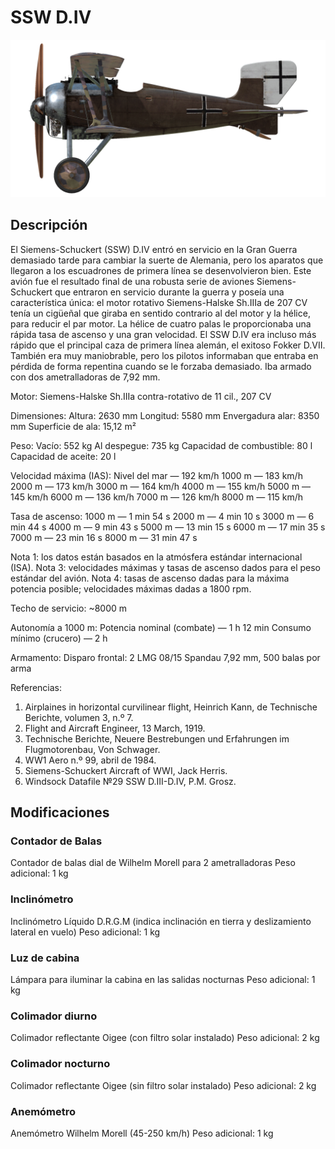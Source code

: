 # SSW D.IV

![schuckertdiv](../images/schuckertdiv.png)

## Descripción

El Siemens-Schuckert (SSW) D.IV entró en servicio en la Gran Guerra demasiado tarde para cambiar la suerte de Alemania, pero los aparatos que llegaron a los escuadrones de primera línea se desenvolvieron bien. Este avión fue el resultado final de una robusta serie de aviones Siemens-Schuckert que entraron en servicio durante la guerra y poseía una característica única: el motor rotativo Siemens-Halske Sh.IIIa de 207 CV tenía un cigüeñal que giraba en sentido contrario al del motor y la hélice, para reducir el par motor. La hélice de cuatro palas le proporcionaba una rápida tasa de ascenso y una gran velocidad. El SSW D.IV era incluso más rápido que el principal caza de primera línea alemán, el exitoso Fokker D.VII. También era muy maniobrable, pero los pilotos informaban que entraba en pérdida de forma repentina cuando se le forzaba demasiado. Iba armado con dos ametralladoras de 7,92 mm.


Motor:
Siemens-Halske Sh.IIIa contra-rotativo de 11 cil., 207 CV

Dimensiones:
Altura: 2630 mm
Longitud: 5580 mm
Envergadura alar: 8350 mm
Superficie de ala: 15,12 m²

Peso:
Vacío: 552 kg
Al despegue: 735 kg
Capacidad de combustible: 80 l
Capacidad de aceite: 20 l

Velocidad máxima (IAS):
Nivel del mar — 192 km/h
1000 m — 183 km/h
2000 m — 173 km/h
3000 m — 164 km/h
4000 m — 155 km/h
5000 m — 145 km/h
6000 m — 136 km/h
7000 m — 126 km/h
8000 m — 115 km/h

Tasa de ascenso:
1000 m — 1 min 54 s
2000 m — 4 min 10 s
3000 m — 6 min 44 s
4000 m — 9 min 43 s
5000 m — 13 min 15 s
6000 m — 17 min 35 s
7000 m — 23 min 16 s
8000 m — 31 min 47 s

Nota 1: los datos están basados en la atmósfera estándar internacional (ISA).
Nota 3: velocidades máximas y tasas de ascenso dados para el peso estándar del avión.
Nota 4: tasas de ascenso dadas para la máxima potencia posible; velocidades máximas dadas a 1800 rpm.

Techo de servicio: ~8000 m

Autonomía a 1000 m:
Potencia nominal (combate) — 1 h 12 min
Consumo mínimo (crucero) — 2 h

Armamento:
Disparo frontal: 2 LMG 08/15 Spandau 7,92 mm, 500 balas por arma

Referencias:
1) Airplaines in horizontal curvilinear flight, Heinrich Kann, de Technische Berichte, volumen 3, n.º 7.
2) Flight and Aircraft Engineer, 13 March, 1919.
3) Technische Berichte, Neuere Bestrebungen und Erfahrungen im Flugmotorenbau, Von Schwager.
4) WW1 Aero n.º 99, abril de 1984.
5) Siemens-Schuckert Aircraft of WWI, Jack Herris.
6) Windsock Datafile №29 SSW D.III-D.IV, P.M. Grosz.

## Modificaciones


### Contador de Balas

Contador de balas dial de Wilhelm Morell para 2 ametralladoras
Peso adicional: 1 kg


### Inclinómetro

Inclinómetro Líquido D.R.G.M (indica inclinación en tierra y deslizamiento lateral en vuelo)
Peso adicional: 1 kg


### Luz de cabina

Lámpara para iluminar la cabina en las salidas nocturnas
Peso adicional: 1 kg


### Colimador diurno

Colimador reflectante Oigee (con filtro solar instalado)
Peso adicional: 2 kg


### Colimador nocturno

Colimador reflectante Oigee (sin filtro solar instalado)
Peso adicional: 2 kg


### Anemómetro

Anemómetro Wilhelm Morell (45-250 km/h)
Peso adicional: 1 kg
